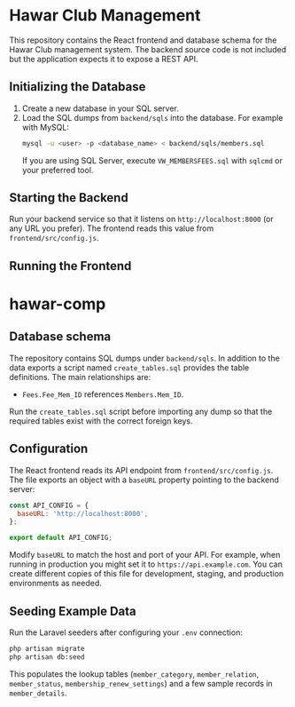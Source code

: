  
# Hawar Club Management

This repository contains the React frontend and database schema for the Hawar Club management system. The backend source code is not included but the application expects it to expose a REST API.

## Initializing the Database

1. Create a new database in your SQL server.
2. Load the SQL dumps from `backend/sqls` into the database. For example with MySQL:
   ```bash
   mysql -u <user> -p <database_name> < backend/sqls/members.sql
   ```
   If you are using SQL Server, execute `VW_MEMBERSFEES.sql` with `sqlcmd` or your preferred tool.

## Starting the Backend

Run your backend service so that it listens on `http://localhost:8000` (or any URL you prefer). The frontend reads this value from `frontend/src/config.js`.

## Running the Frontend
 
# hawar-comp

 
## Database schema

The repository contains SQL dumps under `backend/sqls`. In addition to the data exports a script named `create_tables.sql` provides the table definitions. The main relationships are:

- `Fees.Fee_Mem_ID` references `Members.Mem_ID`.

Run the `create_tables.sql` script before importing any dump so that the required tables exist with the correct foreign keys.

## Configuration

The React frontend reads its API endpoint from `frontend/src/config.js`. The file exports an object with a `baseURL` property pointing to the backend server:

```javascript
const API_CONFIG = {
  baseURL: 'http://localhost:8000',
};

export default API_CONFIG;
```

Modify `baseURL` to match the host and port of your API. For example, when running in production you might set it to `https://api.example.com`. You can create different copies of this file for development, staging, and production environments as needed.

## Seeding Example Data

Run the Laravel seeders after configuring your `.env` connection:

```bash
php artisan migrate
php artisan db:seed
```

This populates the lookup tables (`member_category`, `member_relation`, `member_status`, `membership_renew_settings`) and a few sample records in `member_details`.

